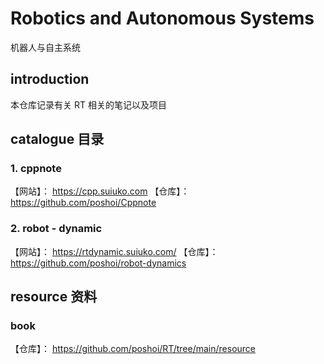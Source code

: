 # Robotics and Autonomous Systems
机器人与自主系统

## introduction

本仓库记录有关 RT 相关的笔记以及项目

## catalogue 目录

### 1. cppnote
【网站】： https://cpp.suiuko.com
【仓库】： https://github.com/poshoi/Cppnote

### 2. robot - dynamic
【网站】： https://rtdynamic.suiuko.com/
【仓库】： https://github.com/poshoi/robot-dynamics


## resource 资料

### book
【仓库】： https://github.com/poshoi/RT/tree/main/resource